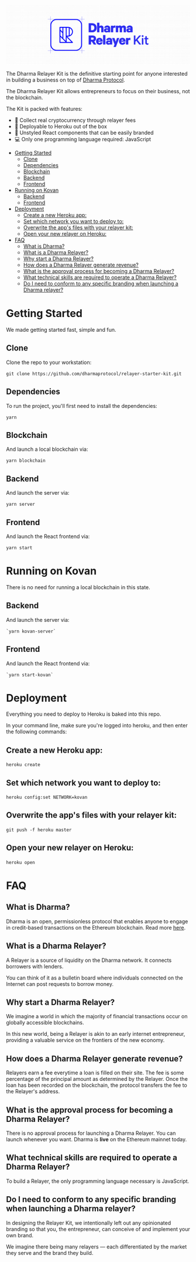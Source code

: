 ![Dharma Relayer Kit](public/dharma_relayer_banner.png)

The Dharma Relayer Kit is the definitive starting point for anyone interested in building a
business on top of [Dharma Protocol](https://dharma.io/).

The Dharma Relayer Kit allows entrepreneurs to focus on their business, not the blockchain.

The Kit is packed with features:

-   :money_with_wings: Collect real cryptocurrency through relayer fees
-   :rocket: Deployable to Heroku out of the box
-   :art: Unstyled React components that can be easily branded
-   :computer: Only one programming language required: JavaScript

<!-- START doctoc generated TOC please keep comment here to allow auto update -->
<!-- DON'T EDIT THIS SECTION, INSTEAD RE-RUN doctoc TO UPDATE -->


- [Getting Started](#getting-started)
  - [Clone](#clone)
  - [Dependencies](#dependencies)
  - [Blockchain](#blockchain)
  - [Backend](#backend)
  - [Frontend](#frontend)
- [Running on Kovan](#running-on-kovan)
  - [Backend](#backend-1)
  - [Frontend](#frontend-1)
- [Deployment](#deployment)
  - [Create a new Heroku app:](#create-a-new-heroku-app)
  - [Set which network you want to deploy to:](#set-which-network-you-want-to-deploy-to)
  - [Overwrite the app's files with your relayer kit:](#overwrite-the-apps-files-with-your-relayer-kit)
  - [Open your new relayer on Heroku:](#open-your-new-relayer-on-heroku)
- [FAQ](#faq)
  - [What is Dharma?](#what-is-dharma)
  - [What is a Dharma Relayer?](#what-is-a-dharma-relayer)
  - [Why start a Dharma Relayer?](#why-start-a-dharma-relayer)
  - [How does a Dharma Relayer generate revenue?](#how-does-a-dharma-relayer-generate-revenue)
  - [What is the approval process for becoming a Dharma Relayer?](#what-is-the-approval-process-for-becoming-a-dharma-relayer)
  - [What technical skills are required to operate a Dharma Relayer?](#what-technical-skills-are-required-to-operate-a-dharma-relayer)
  - [Do I need to conform to any specific branding when launching a Dharma relayer?](#do-i-need-to-conform-to-any-specific-branding-when-launching-a-dharma-relayer)

<!-- END doctoc generated TOC please keep comment here to allow auto update -->

# Getting Started

We made getting started fast, simple and fun.

## Clone

Clone the repo to your workstation:

```
git clone https://github.com/dharmaprotocol/relayer-starter-kit.git
```

## Dependencies

To run the project, you'll first need to install the dependencies:

```
yarn
```

## Blockchain

And launch a local blockchain via:

```
yarn blockchain
```

## Backend

And launch the server via:

```
yarn server
```

## Frontend

And launch the React frontend via:

```
yarn start
```

# Running on Kovan

There is no need for running a local blockchain in this state.

## Backend

And launch the server via:

    `yarn kovan-server`

## Frontend

And launch the React frontend via:

    `yarn start-kovan`

# Deployment

Everything you need to deploy to Heroku is baked into this repo.

In your command line, make sure you're logged into heroku, and then enter the following commands:

## Create a new Heroku app:

`heroku create`

## Set which network you want to deploy to:

`heroku config:set NETWORK=kovan`

## Overwrite the app's files with your relayer kit:

`git push -f heroku master`

## Open your new relayer on Heroku:

`heroku open`

# FAQ

## What is Dharma?

Dharma is an open, permissionless protocol that enables anyone to engage in credit-based transactions on the Ethereum blockchain. Read more <a href="https://dharma.io/" target="_blank">here</a>.

## What is a Dharma Relayer?

A Relayer is a source of liquidity on the Dharma network. It connects borrowers with lenders.

You can think of it as a bulletin board where individuals connected on the Internet can post requests to borrow money.

## Why start a Dharma Relayer?

We imagine a world in which the majority of financial transactions occur on globally accessible blockchains.

In this new world, being a Relayer is akin to an early internet entrepreneur, providing a valuable service on the frontiers of the new economy.

## How does a Dharma Relayer generate revenue?

Relayers earn a fee everytime a loan is filled on their site. The fee is some percentage of the principal amount as determined by the Relayer. Once the loan has been recorded on the blockchain, the protocol transfers the fee to the Relayer's address.

## What is the approval process for becoming a Dharma Relayer?

There is no approval process for launching a Dharma Relayer. You can launch whenever you want. Dharma is **live** on the Ethereum mainnet today.

## What technical skills are required to operate a Dharma Relayer?

To build a Relayer, the only programming language necessary is JavaScript.

## Do I need to conform to any specific branding when launching a Dharma relayer?

In designing the Relayer Kit, we intentionally left out any opinionated branding so that you, the entrepreneur, can conceive of and implement your own brand.

We imagine there being many relayers &mdash; each differentiated by the market they serve and the brand they build.
